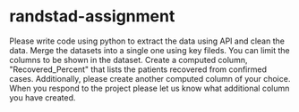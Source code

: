 # randstad-assignment
Please write code using python to extract the data using API and clean the data.  Merge the datasets into a single one using key fileds. You can limit the columns to be shown in the dataset. Create a computed column, "Recovered_Percent" that lists the patients recovered from confirmed cases. Additionally, please create another computed column of your choice. When you respond to the project please let us know what additional column you have created.
